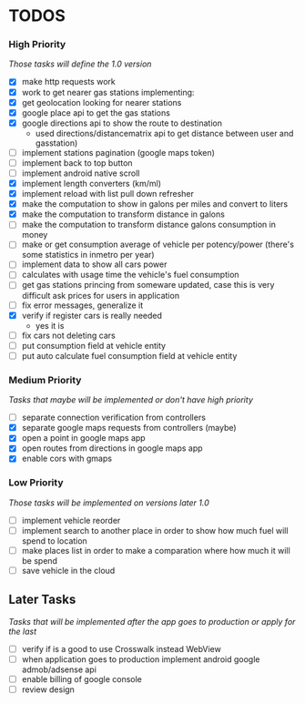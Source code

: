 # TODOS

### High Priority
*Those tasks will define the 1.0 version*

- [x] make http requests work
- [x] work to get nearer gas stations implementing:
 - [x] get geolocation looking for nearer stations
 - [x] google place api to get the gas stations
 - [x] google directions api to show the route to destination
   - used directions/distancematrix api to get distance between user and gasstation)
- [ ] implement stations pagination (google maps token)
- [ ] implement back to top button
- [ ] implement android native scroll
- [x] implement length converters (km/ml)
- [x] implement reload with list pull down refresher
- [x] make the computation to show in galons per miles and convert to liters
- [x] make the computation to transform distance in galons
- [ ] make the computation to transform distance galons consumption in money
- [ ] make or get consumption average of vehicle per potency/power (there's some statistics in inmetro per year)
- [ ] implement data to show all cars power
- [ ] calculates with usage time the vehicle's fuel consumption
- [ ] get gas stations princing from someware updated, case this is very difficult ask prices for users in application
- [ ] fix error messages, generalize it
- [x] verify if register cars is really needed
    - yes it is
- [ ] fix cars not deleting cars
- [ ] put consumption field at vehicle entity
- [ ] put auto calculate fuel consumption field at vehicle entity

### Medium Priority
*Tasks that maybe will be implemented or don't have high priority*

- [ ] separate connection verification from controllers
- [x] separate google maps requests from controllers (maybe)
- [x] open a point in google maps app
- [x] open routes from directions in google maps app
- [x] enable cors with gmaps

### Low Priority
*Those tasks will be implemented on versions later 1.0*

- [ ] implement vehicle reorder
- [ ] implement search to another place in order to show how much fuel will spend to location
- [ ] make places list in order to make a comparation where how much it will be spend
- [ ] save vehicle in the cloud

## Later Tasks
*Tasks that will be implemented after the app goes to production or apply for the last*

- [ ] verify if is a good to use Crosswalk instead WebView
- [ ] when application goes to production implement android google admob/adsense api
- [ ] enable billing of google console
- [ ] review design
